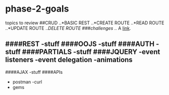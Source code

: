 # phase-2-goals
topics to review 
##CRUD
  ..*BASIC REST
  ..*CREATE ROUTE
  ..*READ ROUTE
  ..*UPDATE ROUTE
  ..*DELETE ROUTE
  ###challenges
   ..* A [link](http://example.com "Title"). 

####REST
 -stuff
####OOJS
 -stuff
####AUTH
 -stuff
####PARTIALS
 -stuff
####JQUERY
 -event listeners
 -event delegation
 -animations 
 -
####AJAX
 -stuff
####APIs
 - postman 
 -curl 
 - gems 
 
